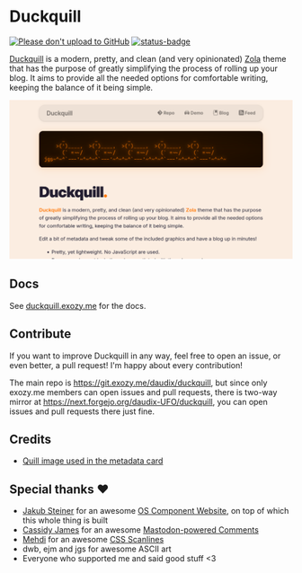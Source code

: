 # Duckquill

[![Please don't upload to GitHub](https://nogithub.codeberg.page/badge.svg)](https://nogithub.codeberg.page)
[![status-badge](https://ci.exozy.me/api/badges/159/status.svg)](https://ci.exozy.me/repos/159)

[Duckquill](https://codeberg.org/daudix-UFO/duckquill) is a modern, pretty, and clean (and very opinionated) [Zola](https://www.getzola.org) theme that has the purpose of greatly simplifying the process of rolling up your blog. It aims to provide all the needed options for comfortable writing, keeping the balance of it being simple.

[![Duckquill screenshot](./screenshot.png)](https://duckquill.exozy.me)

## Docs

See [duckquill.exozy.me](https://duckquill.exozy.me) for the docs.

## Contribute

If you want to improve Duckquill in any way, feel free to open an issue, or even better, a pull request! I'm happy about every contribution!

The main repo is https://git.exozy.me/daudix/duckquill, but since only exozy.me members can open issues and pull requests, there is two-way mirror at https://next.forgejo.org/daudix-UFO/duckquill, you can open issues and pull requests there just fine.

## Credits

- [Quill image used in the metadata card](https://commons.wikimedia.org/wiki/File:3quills.jpg)

## Special thanks ♥

- [Jakub Steiner](https://jimmac.eu) for an awesome [OS Component Website](https://jimmac.github.io/os-component-website), on top of which this whole thing is built
- [Cassidy James](https://cassidyjames.com) for an awesome [Mastodon-powered Comments](https://cassidyjames.com/blog/fediverse-blog-comments-mastodon)
- [Mehdi](https://codepen.io/meduzen) for an awesome [CSS Scanlines](https://codepen.io/meduzen/pen/zxbwRV)
- dwb, ejm and jgs for awesome ASCII art
- Everyone who supported me and said good stuff <3

